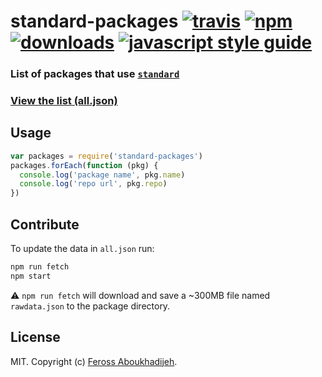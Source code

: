 # standard-packages [![travis][travis-image]][travis-url] [![npm][npm-image]][npm-url] [![downloads][downloads-image]][downloads-url] [![javascript style guide][standard-image]][standard-url]

[travis-image]: https://img.shields.io/travis/feross/standard-packages/master.svg
[travis-url]: https://travis-ci.org/feross/standard-packages
[npm-image]: https://img.shields.io/npm/v/standard-packages.svg
[npm-url]: https://npmjs.org/package/standard-packages
[downloads-image]: https://img.shields.io/npm/dm/standard-packages.svg
[downloads-url]: https://npmjs.org/package/standard-packages
[standard-image]: https://img.shields.io/badge/code_style-standard-brightgreen.svg
[standard-url]: https://standardjs.com

### List of packages that use [`standard`](https://github.com/feross/standard)

### [View the list (all.json)](all.json)

## Usage

```js
var packages = require('standard-packages')
packages.forEach(function (pkg) {
  console.log('package name', pkg.name)
  console.log('repo url', pkg.repo)
})
```

## Contribute

To update the data in `all.json` run:

```bash
npm run fetch
npm start
```
:warning: `npm run fetch` will download and save a ~300MB file named `rawdata.json` to the package directory.

## License

MIT. Copyright (c) [Feross Aboukhadijeh](http://feross.org).
